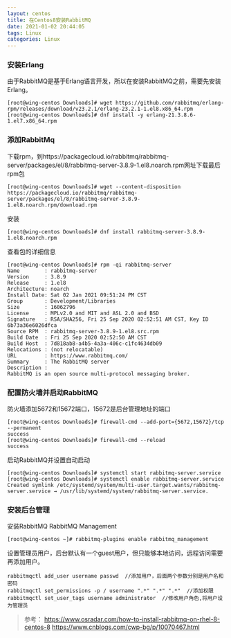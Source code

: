 ```yaml
---
layout: centos
title: 在Centos8安装RabbitMQ
date: 2021-01-02 20:44:05
tags: Linux
categories: Linux
---
```


### 安装Erlang

由于RabbitMQ是基于Erlang语言开发，所以在安装RabbitMQ之前，需要先安装Erlang。

``` shell
[root@wing-centos Downloads]# wget https://github.com/rabbitmq/erlang-rpm/releases/download/v23.2.1/erlang-23.2.1-1.el8.x86_64.rpm
[root@wing-centos Downloads]# dnf install -y erlang-21.3.8.6-1.el7.x86_64.rpm
```

### 添加RabbitMq

下载rpm，到https://packagecloud.io/rabbitmq/rabbitmq-server/packages/el/8/rabbitmq-server-3.8.9-1.el8.noarch.rpm网址下载最后rpm包

``` shell
[root@wing-centos Downloads]# wget --content-disposition https://packagecloud.io/rabbitmq/rabbitmq-server/packages/el/8/rabbitmq-server-3.8.9-1.el8.noarch.rpm/download.rpm
```

安装

``` shell
[root@wing-centos Downloads]# dnf install rabbitmq-server-3.8.9-1.el8.noarch.rpm
```

查看包的详细信息

``` shell
[root@wing-centos Downloads]# rpm -qi rabbitmq-server
Name        : rabbitmq-server
Version     : 3.8.9
Release     : 1.el8
Architecture: noarch
Install Date: Sat 02 Jan 2021 09:51:24 PM CST
Group       : Development/Libraries
Size        : 16062796
License     : MPLv2.0 and MIT and ASL 2.0 and BSD
Signature   : RSA/SHA256, Fri 25 Sep 2020 02:52:51 AM CST, Key ID 6b73a36e6026dfca
Source RPM  : rabbitmq-server-3.8.9-1.el8.src.rpm
Build Date  : Fri 25 Sep 2020 02:52:50 AM CST
Build Host  : 7d818ab8-a4b5-4a3a-406c-c1fc4634db09
Relocations : (not relocatable)
URL         : https://www.rabbitmq.com/
Summary     : The RabbitMQ server
Description :
RabbitMQ is an open source multi-protocol messaging broker.
```

### 配置防火墙并启动RabbitMQ

防火墙添加5672和15672端口，15672是后台管理地址的端口

``` shell
[root@wing-centos Downloads]# firewall-cmd --add-port={5672,15672}/tcp --permanent
success
[root@wing-centos Downloads]# firewall-cmd --reload
success
```

启动RabbitMQ并设置自动启动

``` shell
[root@wing-centos Downloads]# systemctl start rabbitmq-server.service
[root@wing-centos Downloads]# systemctl enable rabbitmq-server.service
Created symlink /etc/systemd/system/multi-user.target.wants/rabbitmq-server.service → /usr/lib/systemd/system/rabbitmq-server.service.
```

### 安装后台管理

安装RabbitMQ RabbitMQ Management

``` shell
[root@wing-centos ~]# rabbitmq-plugins enable rabbitmq_management
```

设置管理员用户，后台默认有一个guest用户，但只能够本地访问，远程访问需要再添加用户。

``` shell
rabbitmqctl add_user username passwd  //添加用户，后面两个参数分别是用户名和密码
rabbitmqctl set_permissions -p / username ".*" ".*" ".*"  //添加权限
rabbitmqctl set_user_tags username administrator  //修改用户角色,将用户设为管理员
```

> 参考：
> https://www.osradar.com/how-to-install-rabbitmq-on-rhel-8-centos-8
> https://www.cnblogs.com/cwp-bg/p/10070467.html
